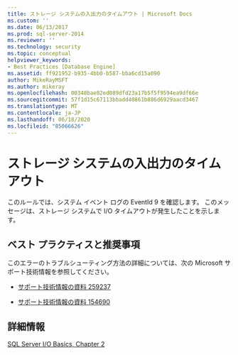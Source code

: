 ```yaml
---
title: ストレージ システムの入出力のタイムアウト | Microsoft Docs
ms.custom: ''
ms.date: 06/13/2017
ms.prod: sql-server-2014
ms.reviewer: ''
ms.technology: security
ms.topic: conceptual
helpviewer_keywords:
- Best Practices [Database Engine]
ms.assetid: ff921952-b935-4bb0-b587-bba6cd15a090
author: MikeRayMSFT
ms.author: mikeray
ms.openlocfilehash: 00348bae82ed089dfd23a17b5f5f9594ea9df66e
ms.sourcegitcommit: 57f1d15c67113bbadd40861b886d6929aacd3467
ms.translationtype: MT
ms.contentlocale: ja-JP
ms.lasthandoff: 06/18/2020
ms.locfileid: "85066626"
---
```

# <a name="storage-system-input-output-time-out"></a>ストレージ システムの入出力のタイムアウト
  このルールでは、システム イベント ログの EventId 9 を確認します。 このメッセージは、ストレージ システムで I/O タイムアウトが発生したことを示します。  
  
## <a name="best-practices-recommendations"></a>ベスト プラクティスと推奨事項  
 このエラーのトラブルシューティング方法の詳細については、次の Microsoft サポート技術情報を参照してください。  
  
-   [サポート技術情報の資料 259237](https://go.microsoft.com/fwlink/?linkid=117746)  
  
-   [サポート技術情報の資料 154690](https://go.microsoft.com/fwlink/?LinkId=117747)  
  
## <a name="for-more-information"></a>詳細情報  
 [SQL Server I/O Basics, Chapter 2](/previous-versions/sql/sql-server-2005/administrator/cc917726(v=technet.10))  
  
  
